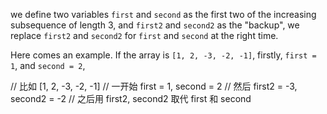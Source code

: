 we define two variables `first` and `second` as the first two of the increasing subsequence of length 3, and `first2` and `second2` as the "backup", we replace `first2` and `second2` for `first` and `second` at the right time.

Here comes an example. If the array is `[1, 2, -3, -2, -1]`, firstly, `first = 1`, and `second = 2`, 


// 比如 [1, 2, -3, -2, -1]
// 一开始 first = 1, second = 2
// 然后 first2 = -3, second2 = -2
// 之后用 first2, second2 取代 first 和 second